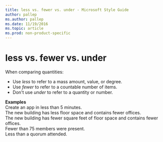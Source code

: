 ```yaml
---
title: less vs. fewer vs. under - Microsoft Style Guide
author: pallep
ms.author: pallep
ms.date: 11/19/2016
ms.topic: article
ms.prod: non-product-specific
---
```


# less vs. fewer vs. under

When comparing quantities:

  - Use *less* to refer to a mass amount, value, or degree. 
  - Use *fewer* to refer to a countable number of items. 
  - Don't use *under* to refer to a quantity or number.

**Examples**  
Create an app in less than 5 minutes.  
The new building has less floor space and contains fewer offices.  
The new building has fewer square feet of floor space and contains fewer offices.  
Fewer than 75 members were present.   
Less than a quorum attended.  

